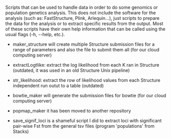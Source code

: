 Scripts that can be used to handle data in order to do some genomics or population genetics analysis.
This does not include the software for the analysis (such as: FastStructure, Plink, Arlequin...), just scripts to prepare the data for the analysis or to extract specific results from the output.
Most of these scripts have their own help information that can be called using the usual flags (-h, --help, etc.).

- maker_structure will create multiple Structure submission files for a range of parameters and also the file to submit them all (for our cloud computing server)
- extractLogtlike: extract the log likelihood from each K ran in Structure (outdated, it was used in an old Structure Unix pipeline)
- str_likelihood: extract the row of likelihood values from each Structure independent run outut to a table (outdated)
- bowtie_maker will generate the submission files for bowtie (for our cloud computing server)

- popmap_maker it has been moved to another repository






- save_signif_loci is a shameful script I did to extract loci with significant pair-wise Fst from the general tsv files (program 'populations' from Stacks)


